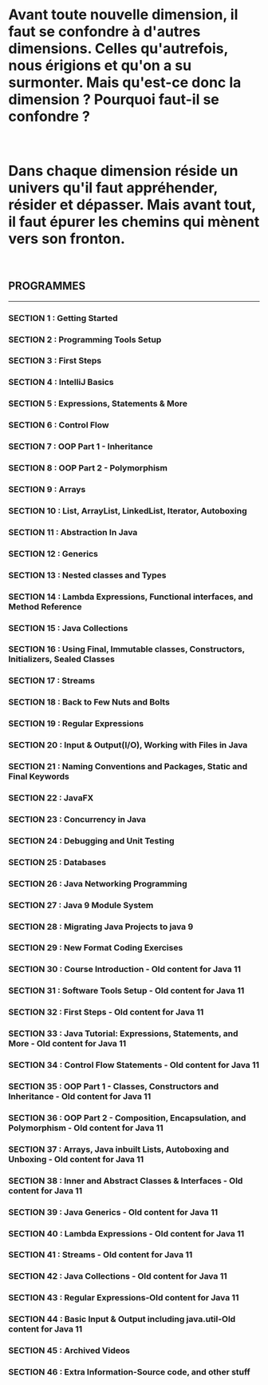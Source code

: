 
<h1> Avant toute nouvelle dimension, il faut se confondre à d'autres dimensions. 
Celles qu'autrefois, nous érigions et qu'on a su surmonter. Mais qu'est-ce donc la 
dimension ? Pourquoi faut-il se confondre ?</h1><br>
<h1>Dans chaque dimension réside un univers qu'il faut appréhender, résider et dépasser. 
Mais avant tout, il faut épurer les chemins qui mènent vers son fronton.</h1>

<br/>

## **PROGRAMMES**
<hr>

### **SECTION 1 : Getting Started**
### **SECTION 2 : Programming Tools Setup**
### **SECTION 3 : First Steps**
### **SECTION 4 : IntelliJ Basics**
### **SECTION 5 : Expressions, Statements & More**
### **SECTION 6 : Control Flow**
### **SECTION 7 : OOP Part 1 - Inheritance**
### **SECTION 8 : OOP Part 2 - Polymorphism**
### **SECTION 9 : Arrays**
### **SECTION 10 : List, ArrayList, LinkedList, Iterator, Autoboxing**
### **SECTION 11 : Abstraction In Java**
### **SECTION 12 : Generics**
### **SECTION 13 : Nested classes and Types**
### **SECTION 14 : Lambda Expressions, Functional interfaces, and Method Reference**
### **SECTION 15 : Java Collections**
### **SECTION 16 : Using Final, Immutable classes, Constructors, Initializers, Sealed Classes**
### **SECTION 17 : Streams**
### **SECTION 18 : Back to Few Nuts and Bolts**
### **SECTION 19 : Regular Expressions**
### **SECTION 20 : Input & Output(I/O), Working with Files in Java**
### **SECTION 21 : Naming Conventions and Packages, Static and Final Keywords**
### **SECTION 22 : JavaFX**
### **SECTION 23 : Concurrency in Java**
### **SECTION 24 : Debugging and Unit Testing**
### **SECTION 25 : Databases**
### **SECTION 26 : Java Networking Programming**
### **SECTION 27 : Java 9 Module System**
### **SECTION 28 : Migrating Java Projects to java 9**
### **SECTION 29 : New Format Coding Exercises**
### **SECTION 30 : Course Introduction - Old content for Java 11**
### **SECTION 31 : Software Tools Setup - Old content for Java 11**
### **SECTION 32 : First Steps - Old content for Java 11**
### **SECTION 33 : Java Tutorial: Expressions, Statements, and More - Old content for Java 11**
### **SECTION 34 : Control Flow Statements - Old content for Java 11**
### **SECTION 35 : OOP Part 1 - Classes, Constructors and Inheritance - Old content for Java 11**
### **SECTION 36 : OOP Part 2 - Composition, Encapsulation, and Polymorphism - Old content for Java 11**
### **SECTION 37 : Arrays, Java inbuilt Lists, Autoboxing and Unboxing - Old content for Java 11**
### **SECTION 38 : Inner and Abstract Classes & Interfaces - Old content for Java 11**
### **SECTION 39 : Java Generics - Old content for Java 11**
### **SECTION 40 : Lambda Expressions - Old content for Java 11**
### **SECTION 41 : Streams - Old content for Java 11**
### **SECTION 42 : Java Collections - Old content for Java 11**
### **SECTION 43 : Regular Expressions-Old content for Java 11**
### **SECTION 44 : Basic Input & Output including java.util-Old content for Java 11**
### **SECTION 45 : Archived Videos**
### **SECTION 46 : Extra Information-Source code, and other stuff**